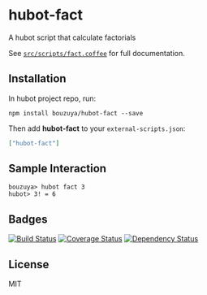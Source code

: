 # hubot-fact

A hubot script that calculate factorials

See [`src/scripts/fact.coffee`](src/scripts/fact.coffee) for full documentation.

## Installation

In hubot project repo, run:

`npm install bouzuya/hubot-fact --save`

Then add **hubot-fact** to your `external-scripts.json`:

```json
["hubot-fact"]
```

## Sample Interaction

```
bouzuya> hubot fact 3
hubot> 3! = 6
```

## Badges

[![Build Status][travis-image]][travis-url]
[![Coverage Status][coveralls-image]][coveralls-url]
[![Dependency Status][daviddm-image]][daviddm-url]

## License

MIT

[travis-url]: https://travis-ci.org/bouzuya/hubot-fact
[travis-image]: http://img.shields.io/travis/bouzuya/hubot-fact/master.svg?style=flat
[daviddm-url]: https://david-dm.org/bouzuya/hubot-fact.svg?theme=shields.io
[daviddm-image]: http://img.shields.io/david/bouzuya/hubot-fact.svg?style=flat
[coveralls-url]: https://coveralls.io/r/bouzuya/hubot-fact
[coveralls-image]: http://img.shields.io/coveralls/bouzuya/hubot-fact/master.svg?style=flat
